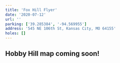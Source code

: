 ```yaml
---
title: 'Fox Hill Flyer'
date: '2020-07-12'
url: ''
parking: ['39.285384', '-94.569955']
address: '545 NE 106th St, Kansas City, MO 64155'
holes: []
---
```


## Hobby Hill map coming soon!
